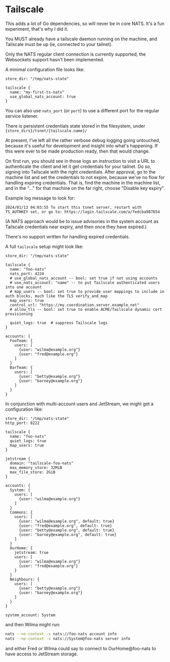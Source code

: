 Tailscale
=========

This adds a lot of Go dependencies, so will never be in core NATS.
It's a fun experiment, that's why I did it.

You MUST already have a tailscale daemon running on the machine, and Tailscale
must be up (ie, connected to your tailnet).

Only the NATS regular client connection is currently supported, the Websockets
support hasn't been implemented.

A minimal configuration file looks like:

```
store_dir: "/tmp/nats-state"

tailscale {
  name: "my-first-ts-nats"
  use_global_nats_account: true
}
```

You can also use `nats_port` (or `port`) to use a different port for the
regular service listener.

There is persistent credentials state stored in the filesystem,
under `{store_dirs}/tsnet/{tailscale.name}/`

At present, I've left all the rather verbose debug logging going untouched,
because it's useful for development and insight into what's happening.  If
this were ever to be made production ready, then that would change.

On first run, you should see in those logs an instruction to visit a URL to
authenticate the client and let it get credentials for your tailnet.  Do so,
signing into Tailscale with the right credentials.  After approval, go to the
machine list and set the credentials to not expire, because we've no flow for
handling expiring credentials.
That is, find the machine in the machine list, and in the "..." for that
machine on the far right, choose "Disable key expiry".

Example log message to look for:

```
2024/01/13 04:03:55 To start this tsnet server, restart with TS_AUTHKEY set, or go to: https://login.tailscale.com/a/fedcba987654
```

(A NATS approach would be to issue advisories in the system account as
Tailscale credentials near expiry, and then once they have expired.)

There's no support written for handling expired credentials.

A full `tailscale` setup might look like:

```
store_dir: "/tmp/nats-state"

tailscale {
  name: "foo-nats"
  nats_port: 4224
  # use_global_nats_account -- bool: set true if not using accounts
  # use_nats_account: "name" -- to put Tailscale authenticated users into one account
  # map_users -- bool: set true to provide user mappings to include in auth blocks, much like the TLS verify_and_map
  map_users: true
  control_url: "https://my.coordination.server.example.net"
  # allow_tls -- bool: set true to enable ACME/Tailscale dynamic cert provisioning

  quiet_logs: true  # suppress Tailscale logs
}

accounts: {
  FooTeam: {
    users: [
      {user: "wilma@example.org"}
      {user: "fred@example.org"}
    ]
  }
  BarTeam: {
    users: [
      {user: "betty@example.org"}
      {user: "barney@example.org"}
    ]
  }
}
```

In conjunction with multi-account users and JetStream, we might get a
configuration like:

```
store_dir: "/tmp/nats-state"
http_port: 8222

tailscale {
  name: "foo-nats"
  quiet_logs: true
  map_users: true
}

jetstream {
  domain: "tailscale-foo-nats"
  max_memory_store: 32MiB
  max_file_store: 2GiB
}

accounts: {
  System: {
    users: [
      {user: "wilma@example.org"}
    ]
  }
  Commons: {
    users: [
      {user: "wilma@example.org", default: true}
      {user: "fred@example.org", default: true}
      {user: "betty@example.org", default: true}
      {user: "barney@example.org", default: true}
    ]
  }
  OurHome: {
    jetstream: true
    users: [
      {user: "wilma@example.org"}
      {user: "fred@example.org"}
    }
  }
  Neighbours: {
    users: [
      {user: "betty@example.org"}
      {user: "barney@example.org"}
    ]
  }
}

system_account: System
```

and then Wilma might run:

```sh
nats --no-context -s nats://foo-nats account info
nats --no-context -s nats://System@foo-nats server info
```

and either Fred or Wilma could say to connect to OurHome@foo-nats to have
access to JetStream storage.

